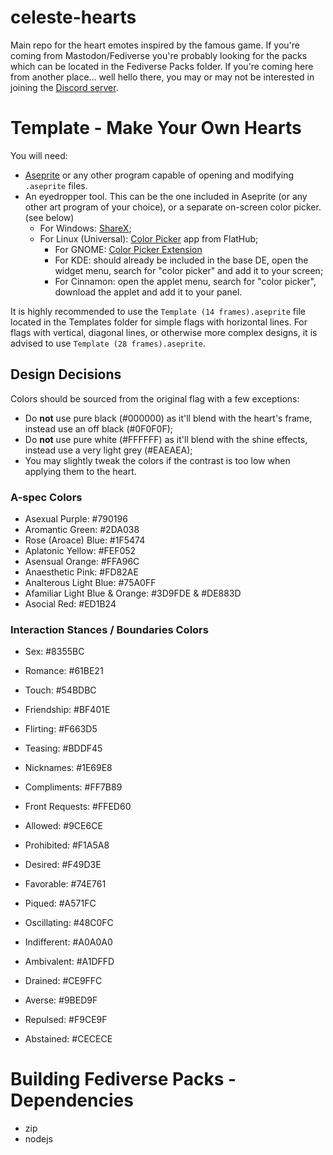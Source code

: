 # celeste-hearts
Main repo for the heart emotes inspired by the famous game.
If you're coming from Mastodon/Fediverse you're probably looking for the packs which can be located in the Fediverse Packs folder. If you're coming here from another place... well hello there, you may or may not be interested in joining the [Discord server](https://discord.com/invite/f46CqtnSbj).

# Template - Make Your Own Hearts
You will need:
- [Aseprite](https://www.aseprite.org/) or any other program capable of opening and modifying `.aseprite` files.
- An eyedropper tool. This can be the one included in Aseprite (or any other art program of your choice), or a separate on-screen color picker. (see below)
  - For Windows: [ShareX](https://getsharex.com/);
  - For Linux (Universal): [Color Picker](https://flathub.org/en-GB/apps/nl.hjdskes.gcolor3) app from FlatHub;
    - For GNOME: [Color Picker Extension](https://extensions.gnome.org/extension/3396/color-picker/)
    - For KDE: should already be included in the base DE, open the widget menu, search for "color picker" and add it to your screen;
    - For Cinnamon: open the applet menu, search for "color picker", download the applet and add it to your panel.

It is highly recommended to use the `Template (14 frames).aseprite` file located in the Templates folder for simple flags with horizontal lines. For flags with vertical, diagonal lines, or otherwise more complex designs, it is advised to use `Template (28 frames).aseprite`.

## Design Decisions

Colors should be sourced from the original flag with a few exceptions:
- Do **not** use pure black (#000000) as it'll blend with the heart's frame, instead use an off black (#0F0F0F);
- Do **not** use pure white (#FFFFFF) as it'll blend with the shine effects, instead use a very light grey (#EAEAEA);
- You may slightly tweak the colors if the contrast is too low when applying them to the heart.

### A-spec Colors

- Asexual Purple: #790196
- Aromantic Green: #2DA038
- Rose (Aroace) Blue: #1F5474
- Aplatonic Yellow: #FEF052
- Asensual Orange: #FFA96C
- Anaesthetic Pink: #FD82AE
- Analterous Light Blue: #75A0FF
- Afamiliar Light Blue & Orange: #3D9FDE & #DE883D
- Asocial Red: #ED1B24

### Interaction Stances / Boundaries Colors
- Sex: #8355BC
- Romance: #61BE21
- Touch: #54BDBC
- Friendship: #BF401E

- Flirting: #F663D5
- Teasing: #BDDF45
- Nicknames: #1E69E8
- Compliments: #FF7B89
- Front Requests: #FFED60


- Allowed: #9CE6CE
- Prohibited: #F1A5A8

- Desired: #F49D3E
- Favorable: #74E761
- Piqued: #A571FC
- Oscillating: #48C0FC
- Indifferent: #A0A0A0
- Ambivalent: #A1DFFD
- Drained: #CE9FFC
- Averse: #9BED9F
- Repulsed: #F9CE9F
- Abstained: #CECECE

# Building Fediverse Packs - Dependencies
- zip
- nodejs

